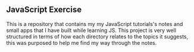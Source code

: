 ## JavaScript Exercise

This is a repository that contains my my JavaScript tutorials's notes and small apps that I have built while learning JS. This project is very well structured in terms of how each directory relates to the topics it suggests, this was purposed to help me find my way through the notes.